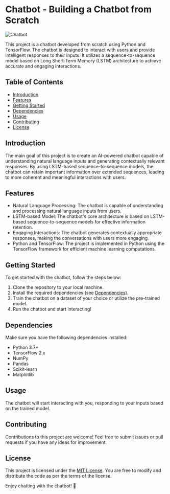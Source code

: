 # Chatbot - Building a Chatbot from Scratch

![Chatbot](chatbot_image.jpg)

This project is a chatbot developed from scratch using Python and TensorFlow. The chatbot is designed to interact with users and provide intelligent responses to their inputs. It utilizes a sequence-to-sequence model based on Long Short-Term Memory (LSTM) architecture to achieve accurate and engaging interactions.

## Table of Contents
- [Introduction](#introduction)
- [Features](#features)
- [Getting Started](#getting-started)
- [Dependencies](#dependencies)
- [Usage](#usage)
- [Contributing](#contributing)
- [License](#license)

## Introduction

The main goal of this project is to create an AI-powered chatbot capable of understanding natural language inputs and generating contextually relevant responses. By using LSTM-based sequence-to-sequence models, the chatbot can retain important information over extended sequences, leading to more coherent and meaningful interactions with users.

## Features

- Natural Language Processing: The chatbot is capable of understanding and processing natural language inputs from users.
- LSTM-based Model: The chatbot's core architecture is based on LSTM-based sequence-to-sequence models for effective information retention.
- Engaging Interactions: The chatbot generates contextually appropriate responses, making the conversations with users more engaging.
- Python and TensorFlow: The project is implemented in Python using the TensorFlow framework for efficient machine learning computations.

## Getting Started

To get started with the chatbot, follow the steps below:

1. Clone the repository to your local machine.
2. Install the required dependencies (see [Dependencies](#dependencies)).
3. Train the chatbot on a dataset of your choice or utilize the pre-trained model.
4. Run the chatbot and start interacting!

## Dependencies

Make sure you have the following dependencies installed:

- Python 3.7+
- TensorFlow 2.x
- NumPy
- Pandas
- Scikit-learn
- Matplotlib

## Usage

The chatbot will start interacting with you, responding to your inputs based on the trained model.

## Contributing

Contributions to this project are welcome! Feel free to submit issues or pull requests if you have any ideas for improvement.

## License

This project is licensed under the [MIT License](LICENSE). You are free to modify and distribute the code as per the terms of the license.

Enjoy chatting with the chatbot! 🤖
